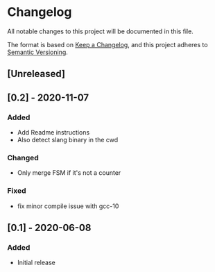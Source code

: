 # Changelog
All notable changes to this project will be documented in this file.

The format is based on [Keep a Changelog](https://keepachangelog.com/en/1.0.0/),
and this project adheres to [Semantic Versioning](https://semver.org/spec/v2.0.0.html).

## [Unreleased]
## [0.2] - 2020-11-07
### Added
- Add Readme instructions
- Also detect slang binary in the cwd

### Changed
- Only merge FSM if it's not a counter

### Fixed
- fix minor compile issue with gcc-10

## [0.1] - 2020-06-08
### Added
- Initial release
